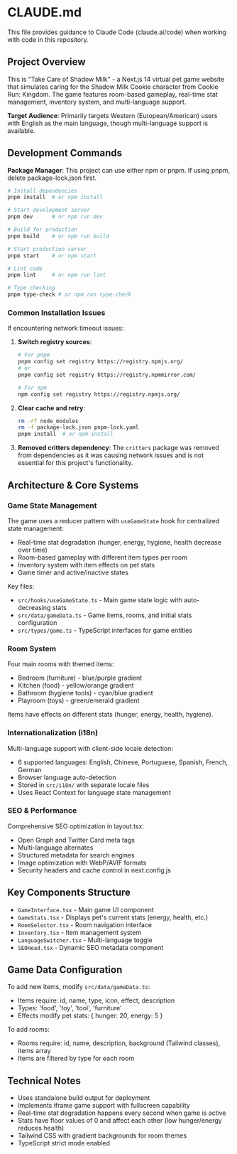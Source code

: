 # CLAUDE.md

This file provides guidance to Claude Code (claude.ai/code) when working with code in this repository.

## Project Overview

This is "Take Care of Shadow Milk" - a Next.js 14 virtual pet game website that simulates caring for the Shadow Milk Cookie character from Cookie Run: Kingdom. The game features room-based gameplay, real-time stat management, inventory system, and multi-language support.

**Target Audience**: Primarily targets Western (European/American) users with English as the main language, though multi-language support is available.

## Development Commands

**Package Manager**: This project can use either npm or pnpm. If using pnpm, delete package-lock.json first.

```bash
# Install dependencies
pnpm install  # or npm install

# Start development server
pnpm dev      # or npm run dev

# Build for production
pnpm build    # or npm run build

# Start production server
pnpm start    # or npm start

# Lint code
pnpm lint     # or npm run lint

# Type checking
pnpm type-check # or npm run type-check
```

### Common Installation Issues

If encountering network timeout issues:

1. **Switch registry sources**:
   ```bash
   # For pnpm
   pnpm config set registry https://registry.npmjs.org/
   # or
   pnpm config set registry https://registry.npmmirror.com/
   
   # For npm
   npm config set registry https://registry.npmjs.org/
   ```

2. **Clear cache and retry**:
   ```bash
   rm -rf node_modules
   rm -f package-lock.json pnpm-lock.yaml
   pnpm install  # or npm install
   ```

3. **Removed critters dependency**: The `critters` package was removed from dependencies as it was causing network issues and is not essential for this project's functionality.

## Architecture & Core Systems

### Game State Management
The game uses a reducer pattern with `useGameState` hook for centralized state management:
- Real-time stat degradation (hunger, energy, hygiene, health decrease over time)
- Room-based gameplay with different item types per room
- Inventory system with item effects on pet stats
- Game timer and active/inactive states

Key files:
- `src/hooks/useGameState.ts` - Main game state logic with auto-decreasing stats
- `src/data/gameData.ts` - Game items, rooms, and initial stats configuration
- `src/types/game.ts` - TypeScript interfaces for game entities

### Room System
Four main rooms with themed items:
- Bedroom (furniture) - blue/purple gradient
- Kitchen (food) - yellow/orange gradient  
- Bathroom (hygiene tools) - cyan/blue gradient
- Playroom (toys) - green/emerald gradient

Items have effects on different stats (hunger, energy, health, hygiene).

### Internationalization (i18n)
Multi-language support with client-side locale detection:
- 6 supported languages: English, Chinese, Portuguese, Spanish, French, German
- Browser language auto-detection
- Stored in `src/i18n/` with separate locale files
- Uses React Context for language state management

### SEO & Performance
Comprehensive SEO optimization in layout.tsx:
- Open Graph and Twitter Card meta tags
- Multi-language alternates
- Structured metadata for search engines
- Image optimization with WebP/AVIF formats
- Security headers and cache control in next.config.js

## Key Components Structure

- `GameInterface.tsx` - Main game UI component
- `GameStats.tsx` - Displays pet's current stats (energy, health, etc.)
- `RoomSelector.tsx` - Room navigation interface
- `Inventory.tsx` - Item management system
- `LanguageSwitcher.tsx` - Multi-language toggle
- `SEOHead.tsx` - Dynamic SEO metadata component

## Game Data Configuration

To add new items, modify `src/data/gameData.ts`:
- Items require: id, name, type, icon, effect, description
- Types: 'food', 'toy', 'tool', 'furniture'
- Effects modify pet stats: { hunger: 20, energy: 5 }

To add rooms:
- Rooms require: id, name, description, background (Tailwind classes), items array
- Items are filtered by type for each room

## Technical Notes

- Uses standalone build output for deployment
- Implements iframe game support with fullscreen capability
- Real-time stat degradation happens every second when game is active
- Stats have floor values of 0 and affect each other (low hunger/energy reduces health)
- Tailwind CSS with gradient backgrounds for room themes
- TypeScript strict mode enabled